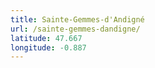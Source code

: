 ```yaml
---
title: Sainte-Gemmes-d'Andigné
url: /sainte-gemmes-dandigne/
latitude: 47.667
longitude: -0.887
---
```


